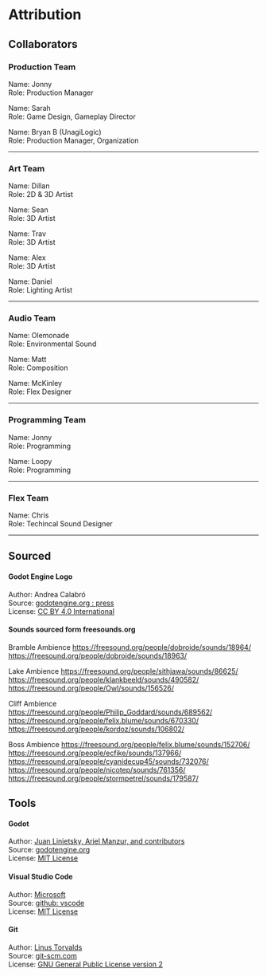 # Attribution
## Collaborators
### Production Team
Name: Jonny
<br>
Role: Production Manager

Name: Sarah
<br>
Role: Game Design, Gameplay Director

Name: Bryan B (UnagiLogic)
<br>
Role: Production Manager, Organization

---
### Art Team
Name: Dillan
<br>
Role: 2D & 3D Artist

Name: Sean
<br>
Role: 3D Artist

Name: Trav
<br>
Role: 3D Artist

Name: Alex
<br>
Role: 3D Artist

Name: Daniel
<br>
Role: Lighting Artist

---
### Audio Team
Name: Olemonade
<br>
Role: Environmental Sound

Name: Matt
<br>
Role: Composition

Name: McKinley
<br>
Role: Flex Designer

---
### Programming Team
Name: Jonny
<br>
Role: Programming

Name: Loopy
<br>
Role: Programming

---
### Flex Team
Name: Chris
<br>
Role: Techincal Sound Designer

---
## Sourced  
#### Godot Engine Logo
Author: Andrea Calabró  
Source: [godotengine.org : press](https://godotengine.org/press/)  
License: [CC BY 4.0 International](https://github.com/godotengine/godot/blob/master/LOGO_LICENSE.txt) 

#### Sounds sourced form freesounds.org
Bramble Ambience
https://freesound.org/people/dobroide/sounds/18964/
https://freesound.org/people/dobroide/sounds/18963/

Lake Ambience
https://freesound.org/people/sithjawa/sounds/86625/
https://freesound.org/people/klankbeeld/sounds/490582/
https://freesound.org/people/Owl/sounds/156526/

Cliff Ambience
https://freesound.org/people/Philip_Goddard/sounds/689562/
https://freesound.org/people/felix.blume/sounds/670330/
https://freesound.org/people/kordoz/sounds/106802/

Boss Ambience
https://freesound.org/people/felix.blume/sounds/152706/
https://freesound.org/people/ecfike/sounds/137966/
https://freesound.org/people/cyanidecup45/sounds/732076/
https://freesound.org/people/nicotep/sounds/761356/
https://freesound.org/people/stormpetrel/sounds/179587/

## Tools
#### Godot
Author: [Juan Linietsky, Ariel Manzur, and contributors](https://godotengine.org/contact)  
Source: [godotengine.org](https://godotengine.org/)  
License: [MIT License](https://github.com/godotengine/godot/blob/master/LICENSE.txt) 

#### Visual Studio Code
Author: [Microsoft](https://opensource.microsoft.com/)  
Source: [github: vscode](https://github.com/microsoft/vscode)  
License: [MIT License](https://github.com/microsoft/vscode/blob/main/LICENSE.txt)

#### Git
Author: [Linus Torvalds](https://github.com/torvalds)  
Source: [git-scm.com](https://git-scm.com/downloads)  
License: [GNU General Public License version 2](https://opensource.org/licenses/GPL-2.0)

